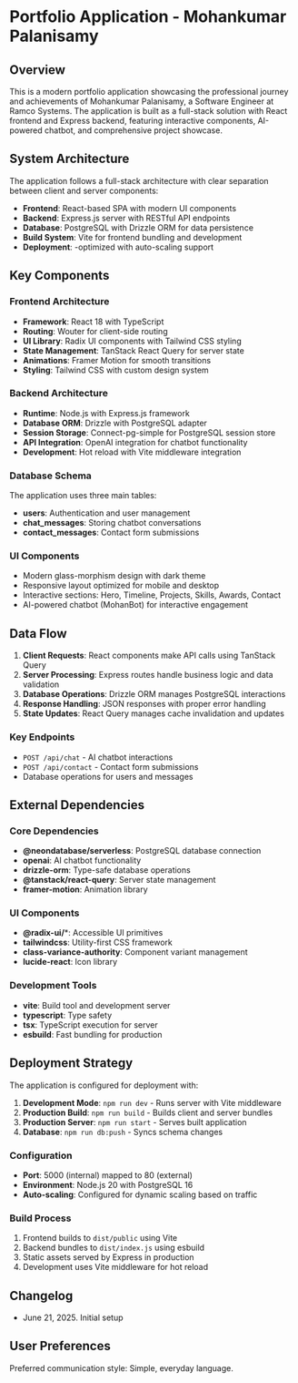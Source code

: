 # Portfolio Application - Mohankumar Palanisamy

## Overview

This is a modern portfolio application showcasing the professional journey and achievements of Mohankumar Palanisamy, a Software Engineer at Ramco Systems. The application is built as a full-stack solution with React frontend and Express backend, featuring interactive components, AI-powered chatbot, and comprehensive project showcase.

## System Architecture

The application follows a full-stack architecture with clear separation between client and server components:

- **Frontend**: React-based SPA with modern UI components
- **Backend**: Express.js server with RESTful API endpoints
- **Database**: PostgreSQL with Drizzle ORM for data persistence
- **Build System**: Vite for frontend bundling and development
- **Deployment**: -optimized with auto-scaling support

## Key Components

### Frontend Architecture
- **Framework**: React 18 with TypeScript
- **Routing**: Wouter for client-side routing
- **UI Library**: Radix UI components with Tailwind CSS styling
- **State Management**: TanStack React Query for server state
- **Animations**: Framer Motion for smooth transitions
- **Styling**: Tailwind CSS with custom design system

### Backend Architecture
- **Runtime**: Node.js with Express.js framework
- **Database ORM**: Drizzle with PostgreSQL adapter
- **Session Storage**: Connect-pg-simple for PostgreSQL session store
- **API Integration**: OpenAI integration for chatbot functionality
- **Development**: Hot reload with Vite middleware integration

### Database Schema
The application uses three main tables:
- **users**: Authentication and user management
- **chat_messages**: Storing chatbot conversations
- **contact_messages**: Contact form submissions

### UI Components
- Modern glass-morphism design with dark theme
- Responsive layout optimized for mobile and desktop
- Interactive sections: Hero, Timeline, Projects, Skills, Awards, Contact
- AI-powered chatbot (MohanBot) for interactive engagement

## Data Flow

1. **Client Requests**: React components make API calls using TanStack Query
2. **Server Processing**: Express routes handle business logic and data validation
3. **Database Operations**: Drizzle ORM manages PostgreSQL interactions
4. **Response Handling**: JSON responses with proper error handling
5. **State Updates**: React Query manages cache invalidation and updates

### Key Endpoints
- `POST /api/chat` - AI chatbot interactions
- `POST /api/contact` - Contact form submissions
- Database operations for users and messages

## External Dependencies

### Core Dependencies
- **@neondatabase/serverless**: PostgreSQL database connection
- **openai**: AI chatbot functionality
- **drizzle-orm**: Type-safe database operations
- **@tanstack/react-query**: Server state management
- **framer-motion**: Animation library

### UI Components
- **@radix-ui/***: Accessible UI primitives
- **tailwindcss**: Utility-first CSS framework
- **class-variance-authority**: Component variant management
- **lucide-react**: Icon library

### Development Tools
- **vite**: Build tool and development server
- **typescript**: Type safety
- **tsx**: TypeScript execution for server
- **esbuild**: Fast bundling for production

## Deployment Strategy

The application is configured for  deployment with:

1. **Development Mode**: `npm run dev` - Runs server with Vite middleware
2. **Production Build**: `npm run build` - Builds client and server bundles
3. **Production Server**: `npm run start` - Serves built application
4. **Database**: `npm run db:push` - Syncs schema changes

### Configuration
- **Port**: 5000 (internal) mapped to 80 (external)
- **Environment**: Node.js 20 with PostgreSQL 16
- **Auto-scaling**: Configured for dynamic scaling based on traffic

### Build Process
1. Frontend builds to `dist/public` using Vite
2. Backend bundles to `dist/index.js` using esbuild
3. Static assets served by Express in production
4. Development uses Vite middleware for hot reload

## Changelog
- June 21, 2025. Initial setup

## User Preferences

Preferred communication style: Simple, everyday language.